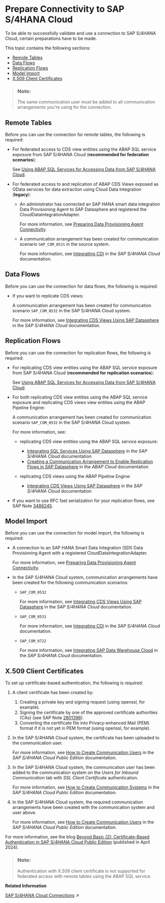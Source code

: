 <!-- loioabb159e027184c98a54fc1b2a88dd3f5 -->

# Prepare Connectivity to SAP S/4HANA Cloud

To be able to successfully validate and use a connection to SAP S/4HANA Cloud, certain preparations have to be made.



This topic contains the following sections:

-   [Remote Tables](prepare-connectivity-to-sap-s-4hana-cloud-abb159e.md#loioabb159e027184c98a54fc1b2a88dd3f5__section_prereq_rt)
-   [Data Flows](prepare-connectivity-to-sap-s-4hana-cloud-abb159e.md#loioabb159e027184c98a54fc1b2a88dd3f5__section_prereq_df)
-   [Replication Flows](prepare-connectivity-to-sap-s-4hana-cloud-abb159e.md#loioabb159e027184c98a54fc1b2a88dd3f5__section_prereq_rf)
-   [Model Import](prepare-connectivity-to-sap-s-4hana-cloud-abb159e.md#loioabb159e027184c98a54fc1b2a88dd3f5__section_prereq_mt)
-   [X.509 Client Certificates](prepare-connectivity-to-sap-s-4hana-cloud-abb159e.md#loioabb159e027184c98a54fc1b2a88dd3f5__section_prereq_X509)

> ### Note:  
> The same communication user must be added to all communication arrangements you're using for the connection.



<a name="loioabb159e027184c98a54fc1b2a88dd3f5__section_prereq_rt"/>

## Remote Tables

Before you can use the connection for remote tables, the following is required:

-   For federated access to CDS view entities using the ABAP SQL service exposure from SAP S/4HANA Cloud \(**recommended for federation scenarios**\):

    See [Using ABAP SQL Services for Accessing Data from SAP S/4HANA Cloud](using-abap-sql-services-for-accessing-data-from-sap-s-4hana-cloud-ef2b223.md).

-   For federated access to and replication of ABAP CDS Views exposed as OData services for data extraction using Cloud Data Integration \(**legacy**\):
    -   An administrator has connected an SAP HANA smart data integration Data Provisioning Agent to SAP Datasphere and registered the CloudDataIntegrationAdapter.

        For more information, see [Preparing Data Provisioning Agent Connectivity](preparing-data-provisioning-agent-connectivity-f1a39d1.md).

    -   A communication arrangement has been created for communication scenario `SAP_COM_0531` in the source system. 

        For more information, see [Integrating CDI](https://help.sap.com/viewer/0f69f8fb28ac4bf48d2b57b9637e81fa/latest/en-US/4a006b43551d4cb5aed6399c0ace6b98.html) in the *SAP S/4HANA Cloud* documentation.





<a name="loioabb159e027184c98a54fc1b2a88dd3f5__section_prereq_df"/>

## Data Flows

Before you can use the connection for data flows, the following is required:

-   If you want to replicate CDS views:

    A communication arrangement has been created for communication scenario `SAP_COM_0532` in the SAP S/4HANA Cloud system.

    For more information, see [Integrating CDS Views Using SAP Datasphere](https://help.sap.com/viewer/0f69f8fb28ac4bf48d2b57b9637e81fa/latest/en-US/f509eddda867452db9631dae1ae442a3.html) in the *SAP S/4HANA Cloud* documentation.




<a name="loioabb159e027184c98a54fc1b2a88dd3f5__section_prereq_rf"/>

## Replication Flows

Before you can use the connection for replication flows, the following is required:

-   For replicating CDS view entities using the ABAP SQL service exposure from SAP S/4HANA Cloud \(**recommended for replication scenarios**\):

    See [Using ABAP SQL Services for Accessing Data from SAP S/4HANA Cloud](using-abap-sql-services-for-accessing-data-from-sap-s-4hana-cloud-ef2b223.md).

-   For both replicating CDS view entities using the ABAP SQL service exposure and replicating CDS views view entities using the ABAP Pipeline Engine:

    A communication arrangement has been created for communication scenario `SAP_COM_0532` in the SAP S/4HANA Cloud system.

    For more information, see:

    -   replicating CDS view entities using the ABAP SQL service exposure:
        -   [Integrating SQL Services Using SAP Datasphere](https://help.sap.com/docs/SAP_S4HANA_CLOUD/0f69f8fb28ac4bf48d2b57b9637e81fa/a91d39c3ea494344897fca7bc9578b85.html) in the *SAP S/4HANA Cloud* documentation
        -   [Creating a Communication Arrangement to Enable Replication Flows in SAP Datasphere](https://help.sap.com/docs/abap-cloud/abap-integration-connectivity/creating-communication-arrangement-to-enable-replication-flows-in-sap-datasphere?version=s4hana_cloud) in the *ABAP Cloud* documentation

    -   replicating CDS views using the ABAP Pipeline Engine:
        -   [Integrating CDS Views Using SAP Datasphere](https://help.sap.com/viewer/0f69f8fb28ac4bf48d2b57b9637e81fa/latest/en-US/f509eddda867452db9631dae1ae442a3.html) in the *SAP S/4HANA Cloud* documentation


-   If you want to use RFC fast serialization for your replication flows, see SAP Note [3486245](https://me.sap.com/notes/3486245).




<a name="loioabb159e027184c98a54fc1b2a88dd3f5__section_prereq_mt"/>

## Model Import

Before you can use the connection for model import, the following is required:

-   A connection to an SAP HANA Smart Data Integration \(SDI\) Data Provisioning Agent with a registered CloudDataIntegrationAdapter.

    For more information, see [Preparing Data Provisioning Agent Connectivity](preparing-data-provisioning-agent-connectivity-f1a39d1.md).

-   In the SAP S/4HANA Cloud system, communication arrangements have been created for the following communication scenarios:

    -   `SAP_COM_0532` 

        For more information, see [Integrating CDS Views Using SAP Datasphere](https://help.sap.com/viewer/0f69f8fb28ac4bf48d2b57b9637e81fa/latest/en-US/f509eddda867452db9631dae1ae442a3.html) in the *SAP S/4HANA Cloud* documentation.

    -   `SAP_COM_0531`

        For more information, see [Integrating CDI](https://help.sap.com/viewer/0f69f8fb28ac4bf48d2b57b9637e81fa/latest/en-US/4a006b43551d4cb5aed6399c0ace6b98.html) in the *SAP S/4HANA Cloud* documentation.

    -   `SAP_COM_0722` 

        For more information, see [Integrating SAP Data Warehouse Cloud](https://help.sap.com/viewer/0f69f8fb28ac4bf48d2b57b9637e81fa/latest/en-US/8b0662cbc94940b98d8bb6f0696ccfa4.html) in the *SAP S/4HANA Cloud* documentation.





<a name="loioabb159e027184c98a54fc1b2a88dd3f5__section_prereq_X509"/>

## X.509 Client Certificates

To set up certificate-based authentication, the following is required:

1.  A client certificate has been created by:
    1.  Creating a private key and signing request \(using openssl, for example\).
    2.  Signing the certificate by one of the approved certificate authorities \(CAs\) \(see SAP Note [2801396](https://me.sap.com/notes/2801396)\).
    3.  Converting the certificate file into Privacy-enhanced Mail \(PEM\) format if it is not yet in PEM format \(using openssl, for example\).

2.  In the SAP S/4HANA Cloud system, the certificate has been uploaded to the communication user.

    For more information, see [How to Create Communication Users](https://help.sap.com/docs/SAP_S4HANA_CLOUD/0f69f8fb28ac4bf48d2b57b9637e81fa/0377adea0401467f939827242c1f4014.html) in the *SAP S/4HANA Cloud Public Edition* documentation.

3.  In the SAP S/4HANA Cloud system, the communication user has been added to the communication system on the *Users for Inbound Communication* tab with *SSL Client Certificate* authentication.

    For more information, see [How to Create Communication Systems](https://help.sap.com/docs/SAP_S4HANA_CLOUD/0f69f8fb28ac4bf48d2b57b9637e81fa/1bfe32ae08074b7186e375ab425fb114.html) in the *SAP S/4HANA Cloud Public Edition* documentation.

4.  In the SAP S/4HANA Cloud system, the required communication arrangements have been created with the communication system and user above.

    For more information, see [How to Create Communication Users](https://help.sap.com/docs/SAP_S4HANA_CLOUD/0f69f8fb28ac4bf48d2b57b9637e81fa/0377adea0401467f939827242c1f4014.html) in the *SAP S/4HANA Cloud Public Edition* documentation.


For more information, see the blog [Beyond Basic \(2\): Certificate-Based Authentication in SAP S/4HANA Cloud Public Edition](https://community.sap.com/t5/enterprise-resource-planning-blog-posts-by-sap/beyond-basic-2-certificate-based-authentication-in-sap-s-4hana-cloud-public/ba-p/13644334) \(published in April 2024\).

> ### Note:  
> Authentication with X.509 client certificate is not supported for federated access with remote tables using the ABAP SQL service.

**Related Information**  


[SAP S/4HANA Cloud Connections](https://help.sap.com/viewer/9f36ca35bc6145e4acdef6b4d852d560/DEV_CURRENT/en-US/a98e5ffdf47c44d9a845dca01a18bd82.html "Use an SAP S/4HANA Cloud connection to access or import extraction-enabled ABAP Core Data Services views (ABAP CDS views) from SAP S/4HANA Cloud.") :arrow_upper_right:

